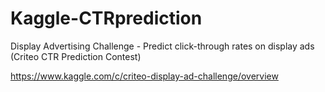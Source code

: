 # Kaggle-CTRprediction

Display Advertising Challenge - Predict click-through rates on display ads (Criteo CTR Prediction Contest)

https://www.kaggle.com/c/criteo-display-ad-challenge/overview
